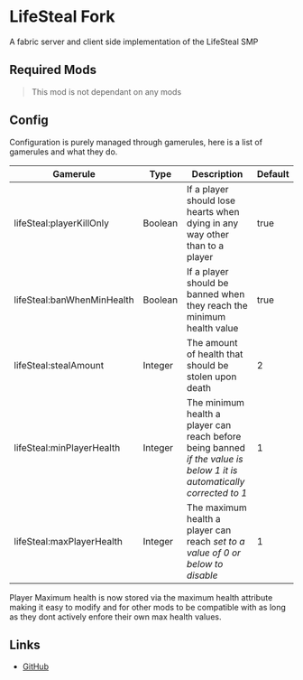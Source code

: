 # LifeSteal Fork

A fabric server and client side implementation of the LifeSteal SMP

## Required Mods

> This mod is not dependant on any mods

## Config

Configuration is purely managed through gamerules, here is a list of gamerules and what they do.

|Gamerule|Type|Description|Default|
|-----|----|-----------|-------|
|lifeSteal:playerKillOnly|Boolean|If a player should lose hearts when dying in any way other than to a player|true|
|lifeSteal:banWhenMinHealth|Boolean|If a player should be banned when they reach the minimum health value|true|
|lifeSteal:stealAmount|Integer|The amount of health that should be stolen upon death|2|
|lifeSteal:minPlayerHealth|Integer|The minimum health a player can reach before being banned *if the value is below 1 it is automatically corrected to 1*|1|
|lifeSteal:maxPlayerHealth|Integer|The maximum health a player can reach *set to a value of 0 or below to disable*|1|

Player Maximum health is now stored via the maximum health attribute making it easy to modify and for other mods to be compatible with as long as they dont actively enfore their own max health values.

## Links

* [GitHub](https://https://github.com/ModernAdventurer/LifeSteal/)
